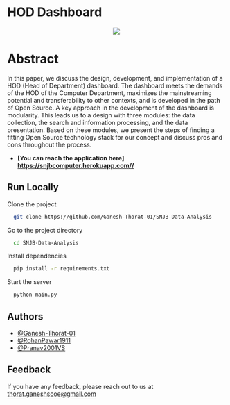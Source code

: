 
# HOD Dashboard

<p align="center">
  <img src="https://snjb.org/images/form-snjb-logo-circle.png">
</p>


# Abstract

In this paper, we discuss the design, development, and implementation of a HOD (Head of Department)  dashboard. The dashboard meets the demands of the HOD of the Computer Department, maximizes the mainstreaming potential and transferability to other contexts, and is developed in the path of Open Source. A key approach in the development of the dashboard is modularity. This leads us to a design with three modules: the data collection, the search and information processing, and the data presentation. Based on these modules, we present the steps of finding a fitting Open Source technology stack for our concept and discuss pros and cons throughout the process.


- **[You can reach the application here]** **https://snjbcomputer.herokuapp.com//**


## Run Locally

Clone the project

```bash
  git clone https://github.com/Ganesh-Thorat-01/SNJB-Data-Analysis
```

Go to the project directory

```bash
  cd SNJB-Data-Analysis
```

Install dependencies

```bash
  pip install -r requirements.txt
```

Start the server

```bash
  python main.py
```



## Authors

- [@Ganesh-Thorat-01](https://github.com/Ganesh-Thorat-01/)
- [@RohanPawar1911](https://github.com/RohanPawar1911)
- [@Pranav2001VS](https://github.com/Pranav2001VS)


## Feedback

If you have any feedback, please reach out to us at thorat.ganeshscoe@gmail.com

